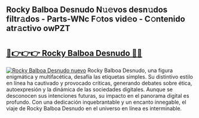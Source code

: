 ## Rocky Balboa Desnudo N𝚞𝚎vos desn𝚞dos filtr𝚊dos - Parts-WNc F𝚘tos vid𝚎o - C𝚘ntenido atr𝚊ctivo owPZT

# <h2><a href="http://mb5ogio.tromn.icu/?c=Rocky+Balboa+Desnudo">🔗👉👉👉 Rocky Balboa Desnudo 🔗🔗</a></h2>

[![Rocky Balboa Desnudo nuevo](https://i.imgur.com/pEAQMta.gif)](http://mb5ogio.tromn.icu/?c=Rocky+Balboa+Desnudo)
Rocky Balboa Desnudo, una figura enigmática y multifacética, desafía las etiquetas simples. Su distintivo estilo en línea ha cautivado y provocado críticas, generando debates sobre ética, autoexpresión y la dinámica de las sociedades digitales. Aunque se desconocen sus intenciones futuras, su impacto en el panorama digital es profundo. Con una dedicación inquebrantable y un encanto innegable, el viaje de Rocky Balboa Desnudo en el universo en línea es interminable.
